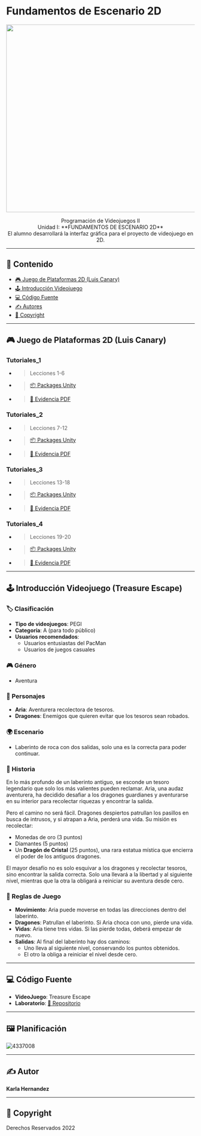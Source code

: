 # Fundamentos de Escenario 2D
<p align="center">
    <img src="https://raw.githubusercontent.com/ProgdeVideojuegosDos/FundamentosdeEscenario2D_README/86d8c32adb18b8de350cdaf8a39b5a52c610a244/DALL%C2%B7E%202025-02-13%2004.57.28%20-%20A%202D%20pixel%20art%20scene%20depicting%20a%20dark%20and%20cold%20labyrinth.%20In%20the%20center%2C%20a%20brave%20young%20woman%20named%20Aria%20is%20running%2C%20collecting%20treasures%20such%20as%20coins.webp" alt="Logo" width=1400 height=500>
</p>

<p align="center">
    Programación de Videojuegos II
    <br>
    Unidad I: **FUNDAMENTOS DE ESCENARIO 2D**
    <br>
    El alumno desarrollará la interfaz gráfica para el proyecto de videojuego en 2D.
    <br>
</p>

---

## 📑 Contenido
- [🎮 Juego de Plataformas 2D (Luis Canary)](#Tutotiales)
- [🕹️ Introducción Videojuego](#introducción)
- [💻 Código Fuente](#código-fuente)
- [✍️ Autores](#autores)
- [📜 Copyright](#copyright)

---

## 🎮 Juego de Plataformas 2D (Luis Canary)
### Tutoriales_1
- > Lecciones 1-6
- > [📦 Packages Unity](https://drive.google.com/drive/folders/1k06Cp22MZQSk5lEyx7JTrqco6aUr-Mgk?usp=sharing)
- > [📄 Evidencia PDF](https://drive.google.com/drive/folders/1i_XhSCDGK-9TRbX0tqHLyRPEXFPUvHHL?usp=sharing)

### Tutoriales_2
- > Lecciones 7-12
- > [📦 Packages Unity](https://drive.google.com/drive/folders/1vGU-EYlHhAiIwLG4T-fIUkFh4zidiWO_?usp=drive_link)
- > [📄 Evidencia PDF](https://drive.google.com/drive/folders/1ASi_OkmslPRQzmRLARQvUChyzRZFU0hx?usp=sharing)

### Tutoriales_3
- > Lecciones 13-18
- > [📦 Packages Unity](https://drive.google.com/drive/folders/1_Ko23kFziXTmc4YYHmn_fIzyJoAX2A4f?usp=drive_link)
- > [📄 Evidencia PDF](https://drive.google.com/drive/folders/1FEJg4XXS0vIngkHmW8yhad-lU9TWO9Rx?usp=drive_link)

### Tutoriales_4
- > Lecciones 19-20
- > [📦 Packages Unity](https://drive.google.com/drive/folders/1-G1LakVqjblidkihVA-pYCWBcGuMXEz3?usp=sharing)
- > [📄 Evidencia PDF](https://drive.google.com/drive/folders/1Gl2J49ZPUG5Ub8no_nII05lOaQlR4jcK?usp=sharing)
---

## 🕹️ Introducción Videojuego (Treasure Escape)

### 🏷️ Clasificación
- **Tipo de videojuegos**: PEGI
- **Categoría**: A (para todo público)
- **Usuarios recomendados**:
  - Usuarios entusiastas del PacMan
  - Usuarios de juegos casuales

### 🎮 Género
- Aventura

### 👥 Personajes
- **Aria**: Aventurera recolectora de tesoros.
- **Dragones**: Enemigos que quieren evitar que los tesoros sean robados.

### 🌍 Escenario
- Laberinto de roca con dos salidas, solo una es la correcta para poder continuar.

### 📖 Historia
En lo más profundo de un laberinto antiguo, se esconde un tesoro legendario que solo los más valientes pueden reclamar. Aria, una audaz aventurera, ha decidido desafiar a los dragones guardianes y aventurarse en su interior para recolectar riquezas y encontrar la salida.

Pero el camino no será fácil. Dragones despiertos patrullan los pasillos en busca de intrusos, y si atrapan a Aria, perderá una vida. Su misión es recolectar:
- Monedas de oro (3 puntos)
- Diamantes (5 puntos)
- Un **Dragón de Cristal** (25 puntos), una rara estatua mística que encierra el poder de los antiguos dragones.

El mayor desafío no es solo esquivar a los dragones y recolectar tesoros, sino encontrar la salida correcta. Solo una llevará a la libertad y al siguiente nivel, mientras que la otra la obligará a reiniciar su aventura desde cero.

### 📜 Reglas de Juego
- **Movimiento**: Aria puede moverse en todas las direcciones dentro del laberinto.
- **Dragones**: Patrullan el laberinto. Si Aria choca con uno, pierde una vida.
- **Vidas**: Aria tiene tres vidas. Si las pierde todas, deberá empezar de nuevo.
- **Salidas**: Al final del laberinto hay dos caminos:
  - Uno lleva al siguiente nivel, conservando los puntos obtenidos.
  - El otro la obliga a reiniciar el nivel desde cero.

---

## 💻 Código Fuente

* **VideoJuego**: Treasure Escape
* **Laboratorio**: [📂 Repositorio](#)

---

## 🖼️ Planificación
![4337008]( )

---

## ✍️ Autor
**Karla Hernandez**

---

## 📜 Copyright
Derechos Reservados 2022
